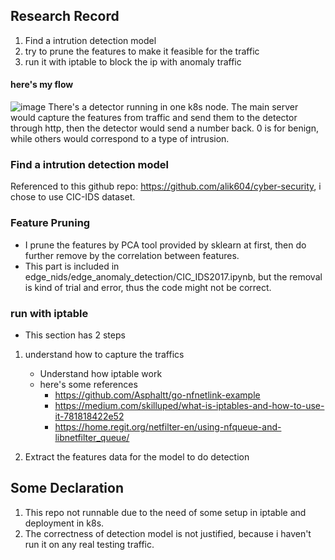 ## Research Record
1. Find a intrution detection model
2. try to prune the features to make it feasible for the traffic
3. run it with iptable to block the ip with anomaly traffic
#### here's my flow
![image](https://hackmd.io/_uploads/HycgflCQT.png)
There's a detector running in one k8s node. The main server would capture the features from traffic and send them to the detector through http, then the detector would send a number back. 0 is for benign, while others would correspond to a type of intrusion.
### Find a intrution detection model
Referenced to  this github repo: https://github.com/alik604/cyber-security, i chose to use CIC-IDS dataset.

### Feature Pruning 
- I prune the features by PCA tool provided by sklearn at first, then do further remove by the correlation between features.
- This part is included in edge_nids/edge_anomaly_detection/CIC_IDS2017.ipynb, but the removal is kind of trial and error, thus the code might not be correct.

### run with iptable
- This section has 2 steps
1. understand how to capture the traffics
    - Understand how iptable work
    - here's some references
        - https://github.com/Asphaltt/go-nfnetlink-example
        - https://medium.com/skilluped/what-is-iptables-and-how-to-use-it-781818422e52 
        - https://home.regit.org/netfilter-en/using-nfqueue-and-libnetfilter_queue/

2. Extract the features data for the model to do detection




## Some Declaration
1. This repo not runnable due to the need of some setup in iptable and deployment in k8s.
2. The correctness of detection model is not justified, because i haven't run it on any real testing traffic.



